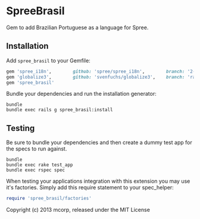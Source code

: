 SpreeBrasil
===========

Gem to add Brazilian Portuguese as a language for Spree.

Installation
------------

Add `spree_brasil` to your Gemfile:

```ruby
gem 'spree_i18n',        github: 'spree/spree_i18n',        branch: '2-1-stable'
gem 'globalize3',        github: 'svenfuchs/globalize3',    branch: 'rails4'
gem 'spree_brasil'
```

Bundle your dependencies and run the installation generator:

```shell
bundle
bundle exec rails g spree_brasil:install
```

Testing
-------

Be sure to bundle your dependencies and then create a dummy test app for the specs to run against.

```shell
bundle
bundle exec rake test_app
bundle exec rspec spec
```

When testing your applications integration with this extension you may use it's factories.
Simply add this require statement to your spec_helper:

```ruby
require 'spree_brasil/factories'
```

Copyright (c) 2013 mcorp, released under the MIT License
